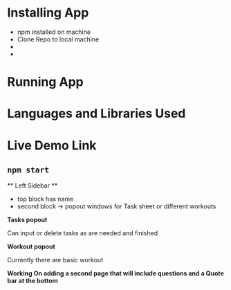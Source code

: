 # Installing App
- npm installed on machine
- Clone Repo to local machine
- 
- 

# Running App

# Languages and Libraries Used

# Live Demo Link

## `npm start`

** Left Sidebar **
- top block has name
- second block -> popout windows for Task sheet or different workouts

**Tasks popout**
<p>Can input or delete tasks as are needed and finished</p>

**Workout popout**
<p>Currently there are basic workout</p>






**Working On adding a second page that will include questions and a Quote bar at the bottom**
